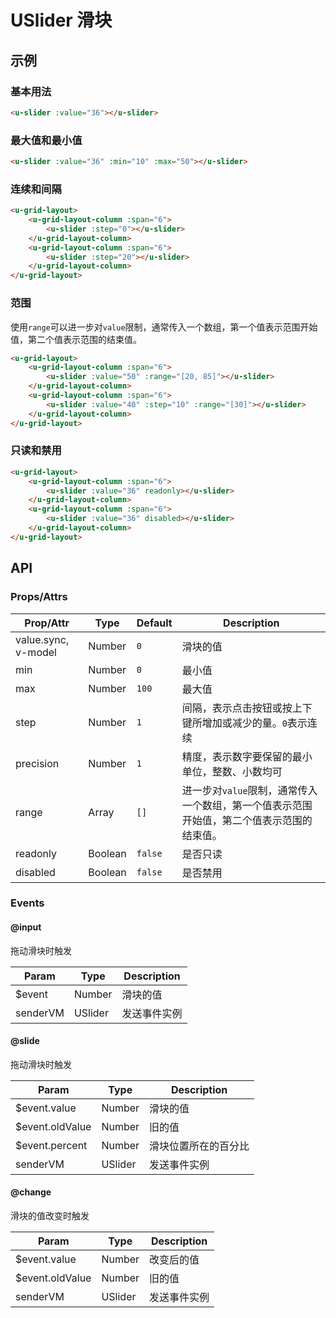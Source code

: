 # USlider 滑块

## 示例
### 基本用法

``` html
<u-slider :value="36"></u-slider>
```

### 最大值和最小值

``` html
<u-slider :value="36" :min="10" :max="50"></u-slider>
```

### 连续和间隔

``` html
<u-grid-layout>
    <u-grid-layout-column :span="6">
        <u-slider :step="0"></u-slider>
    </u-grid-layout-column>
    <u-grid-layout-column :span="6">
        <u-slider :step="20"></u-slider>
    </u-grid-layout-column>
</u-grid-layout>
```

### 范围

使用`range`可以进一步对`value`限制，通常传入一个数组，第一个值表示范围开始值，第二个值表示范围的结束值。

``` html
<u-grid-layout>
    <u-grid-layout-column :span="6">
        <u-slider :value="50" :range="[20, 85]"></u-slider>
    </u-grid-layout-column>
    <u-grid-layout-column :span="6">
        <u-slider :value="40" :step="10" :range="[30]"></u-slider>
    </u-grid-layout-column>
</u-grid-layout>
```

### 只读和禁用
``` html
<u-grid-layout>
    <u-grid-layout-column :span="6">
        <u-slider :value="36" readonly></u-slider>
    </u-grid-layout-column>
    <u-grid-layout-column :span="6">
        <u-slider :value="36" disabled></u-slider>
    </u-grid-layout-column>
</u-grid-layout>
```

## API
### Props/Attrs

| Prop/Attr | Type | Default | Description |
| --------- | ---- | ------- | ----------- |
| value.sync, v-model | Number | `0` | 滑块的值 |
| min | Number | `0` | 最小值 |
| max | Number | `100` | 最大值 |
| step | Number | `1` | 间隔，表示点击按钮或按上下键所增加或减少的量。`0`表示连续 |
| precision | Number | `1` | 精度，表示数字要保留的最小单位，整数、小数均可 |
| range | Array | `[]` | 进一步对`value`限制，通常传入一个数组，第一个值表示范围开始值，第二个值表示范围的结束值。 |
| readonly | Boolean | `false` | 是否只读 |
| disabled | Boolean | `false` | 是否禁用 |

### Events

#### @input

拖动滑块时触发

| Param | Type | Description |
| ----- | ---- | ----------- |
| $event | Number | 滑块的值 |
| senderVM | USlider | 发送事件实例 |

#### @slide

拖动滑块时触发

| Param | Type | Description |
| ----- | ---- | ----------- |
| $event.value | Number | 滑块的值 |
| $event.oldValue | Number | 旧的值 |
| $event.percent | Number | 滑块位置所在的百分比 |
| senderVM | USlider | 发送事件实例 |

#### @change

滑块的值改变时触发

| Param | Type | Description |
| ----- | ---- | ----------- |
| $event.value | Number | 改变后的值 |
| $event.oldValue | Number | 旧的值 |
| senderVM | USlider | 发送事件实例 |
